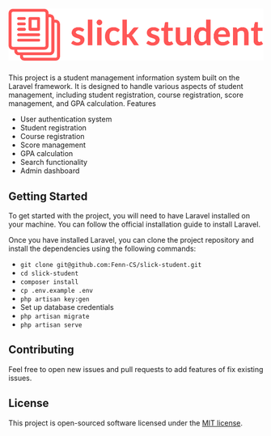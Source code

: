 

# <img src="public/dist/img/slick.png">

This project is a student management information system built on the Laravel framework. It is designed to handle various aspects of student management, including student registration, course registration, score management, and GPA calculation.
Features

- User authentication system
- Student registration
- Course registration
- Score management
- GPA calculation
- Search functionality
- Admin dashboard

## Getting Started

To get started with the project, you will need to have Laravel installed on your machine. You can follow the official installation guide to install Laravel.

Once you have installed Laravel, you can clone the project repository and install the dependencies using the following commands:

- `git clone git@github.com:Fenn-CS/slick-student.git`
- `cd slick-student`
- `composer install`
- `cp .env.example .env`
- `php artisan key:gen`
- Set up database credentials
- `php artisan migrate`
- `php artisan serve`

## Contributing

Feel free to open new issues and pull requests to add features of fix existing issues.
## License

This project is open-sourced software licensed under the [MIT license](http://opensource.org/licenses/MIT).
